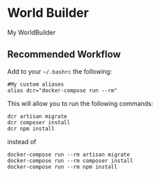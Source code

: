 # World Builder
My WorldBuilder

## Recommended Workflow

Add to your `~/.bashrc` the following:
```shell
#My custom aliases
alias dcr="docker-compose run --rm"
```

This will allow you to run the following commands:

```shell
dcr artisan migrate
dcr composer install
dcr npm install
```

instead of

```shell
docker-compose run --rm artisan migrate
docker-compose run --rm composer install
docker-compose run --rm npm install
```